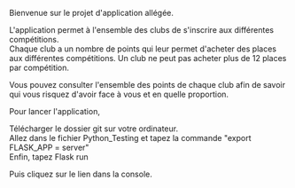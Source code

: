 Bienvenue sur le projet d'application allégée.  

L'application permet à l'ensemble des clubs de s'inscrire aux différentes compétitions.  
Chaque club a un nombre de points qui leur permet d'acheter des places aux différentes compétitions. Un club ne peut pas acheter plus de 12 places par compétition.  

Vous pouvez consulter l'ensemble des points de chaque club afin de savoir qui vous risquez d'avoir face à vous et en quelle proportion.  

Pour lancer l'application,  

Télécharger le dossier git sur votre ordinateur.  
Allez dans le fichier Python_Testing et tapez la commande "export FLASK_APP = server"  
Enfin, tapez Flask run  

Puis cliquez sur le lien dans la console.  

